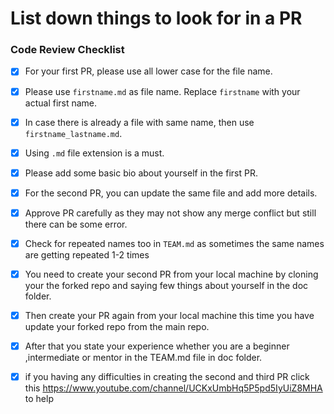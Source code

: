 # List down things to look for in a PR 

### Code Review Checklist

- [x] For your first PR, please use all lower case for the file name.
- [x] Please use `firstname.md` as file name. Replace `firstname` with your actual first name.
- [x] In case there is already a file with same name, then use `firstname_lastname.md`.
- [x] Using `.md` file extension is a must.
- [x] Please add some basic bio about yourself in the first PR.
- [x] For the second PR, you can update the same file and add more details.
- [x]  Approve PR carefully as they may not show any merge conflict but still there can be some error.
- [x] Check for repeated names too in `TEAM.md` as sometimes the same names are getting repeated 1-2 times

- [x] You need to create your second PR from your local machine by cloning your the forked repo and saying    few things about yourself in the doc folder. 
- [x] Then create your PR again from your local machine this time you have update your forked repo from the main repo. 
- [x] After that you state your experience whether you are a beginner ,intermediate or mentor in the TEAM.md file in doc folder.
- [x] if you having any difficulties in creating the second and third PR click this https://www.youtube.com/channel/UCKxUmbHq5P5pd5IyUiZ8MHA to help